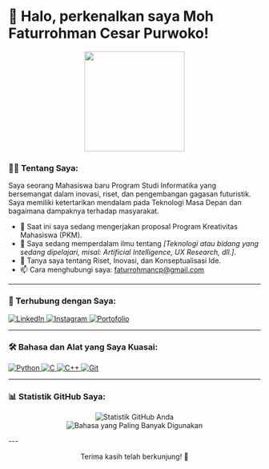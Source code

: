# 👋 Halo, perkenalkan saya Moh Faturrohman Cesar Purwoko!

<p align="center">
  <img src="https://media.giphy.com/media/v1.Y2lkPTc5MGI3NjExd2RjdjByd29uNXdleWx0cmQ3dWFpcnhycjJtN2V2bDdwdGt2Mnp0YiZlcD12MV9pbnRlcm5hbF9naWZfYnlfaWQmY3Q9Zw/bGgsc5hpueFgs/giphy.gif" width="200"/>
</p>

### 👨‍💻 Tentang Saya:
Saya seorang Mahasiswa baru Program Studi Informatika yang bersemangat dalam inovasi, riset, dan pengembangan gagasan futuristik. Saya memiliki ketertarikan mendalam pada Teknologi Masa Depan dan bagaimana dampaknya terhadap masyarakat.

- 🔭 Saat ini saya sedang mengerjakan proposal Program Kreativitas Mahasiswa (PKM).
- 🌱 Saya sedang memperdalam ilmu tentang *[Teknologi atau bidang yang sedang dipelajari, misal: Artificial Intelligence, UX Research, dll.]*.
- 💬 Tanya saya tentang Riset, Inovasi, dan Konseptualisasi Ide.
- 📫 Cara menghubungi saya: faturrohmancp@gmail.com 

---

### 🔗 Terhubung dengan Saya:
<p align="left">
  <a href="https://www.linkedin.com/in/[username-linkedin-anda]" target="_blank">
    <img src="https://img.shields.io/badge/LinkedIn-0077B5?style=for-the-badge&logo=linkedin&logoColor=white" alt="LinkedIn"/>
  </a>
  <a href="https://www.instagram.com/[username-instagram-anda]" target="_blank">
    <img src="https://img.shields.io/badge/Instagram-E4405F?style=for-the-badge&logo=instagram&logoColor=white" alt="Instagram"/>
  </a>
  <a href="https://[link-portofolio-anda].com" target="_blank">
    <img src="https://img.shields.io/badge/Portofolio-000000?style=for-the-badge&logo=briefcase&logoColor=white" alt="Portofolio"/>
  </a>
</p>

---

### 🛠 Bahasa dan Alat yang Saya Kuasai:
<p align="left">
  <a href="https://www.python.org" target="_blank" rel="noreferrer">
    <img src="https://img.shields.io/badge/Python-3776AB?style=for-the-badge&logo=python&logoColor=white" alt="Python"/>
  </a>
  <a href="https://en.wikipedia.org/wiki/C_(programming_language)" target="_blank" rel="noreferrer">
    <img src="https://img.shields.io/badge/C-A8B9CC?style=for-the-badge&logo=c&logoColor=black" alt="C"/>
  </a>
  <a href="https://isocpp.org/" target="_blank" rel="noreferrer">
    <img src="https://img.shields.io/badge/C%2B%2B-00599C?style=for-the-badge&logo=cplusplus&logoColor=white" alt="C++"/>
  </a>
  <a href="https://git-scm.com/" target="_blank" rel="noreferrer">
    <img src="https://img.shields.io/badge/GIT-E44C30?style=for-the-badge&logo=git&logoColor=white" alt="Git"/>
  </a>
</p>

---

### 📊 Statistik GitHub Saya:
<p align="center">
  <img align="center" src="https://github-readme-stats.vercel.app/api?username=faturcesar&show_icons=true&theme=tokyonight&include_all_commits=true&count_private=true" alt="Statistik GitHub Anda"/>
  <br/>
  <img align="center" src="https://github-readme-stats.vercel.app/api/top-langs/?username=faturcesar&layout=compact&theme=tokyonight" alt="Bahasa yang Paling Banyak Digunakan"/>
</p>
---

<p align="center">Terima kasih telah berkunjung! 🙏</p>
